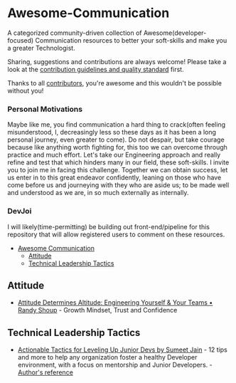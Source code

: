 # Awesome-Communication

A categorized community-driven collection of Awesome(developer-focused) Communication resources to better your soft-skills and make you a greater Technologist.

Sharing, suggestions and contributions are always welcome! Please take a look at the [contribution guidelines and quality standard](https://github.com/valdezm/awesome-communication/blob/master/CONTRIBUTING.md) first.

Thanks to all [contributors](https://github.com/valdezm/awesome-communication/graphs/contributors), you're awesome and this wouldn't be possible without you!



### Personal Motivations
Maybe like me, you find communication a hard thing to crack(often feeling misunderstood, I, decreasingly less so these days as it has been a long personal journey, even greater to come). Do not despair, but take courage because like anything worth fighting for, this too we can overcome through practice and much effort. Let's take our Engineering approach and really refine and test that which hinders many in our field, these soft-skills. I invite you to join me in facing this challenge. Together we can obtain success, let us enter in to this great endeavor confidently, leaning on those who have come before us and journeying with they who are aside us; to be made well and understood as we are, in so much externally as internally. 


### DevJoi
I will likely(time-permitting) be building out front-end/pipeline for this repository that will allow registered users to comment on these resources.

* [Awesome Communication](#awesome-commuication)
  * [Attitude](#attitude)
  * [Technical Leadership Tactics](#technical-leadership-tactics)


## Attitude
* [Attitude Determines Altitude: Engineering Yourself & Your Teams • Randy Shoup](https://youtu.be/y1SpwCiRoPY) - Growth Mindset, Trust and Confidence

## Technical Leadership Tactics
* [Actionable Tactics for Leveling Up Junior Devs by Sumeet Jain](https://youtu.be/K0vxOBIyhF0) - 12 tips and more to help any organization foster a healthy Developer environment, with a focus on mentorship and Junior Developers. - [Author's reference](https://www.sumeetjain.com/posts/actionable-tactics-for-leveling-up-devs/)
